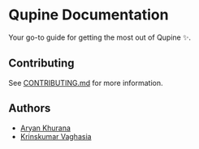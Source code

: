 # Qupine Documentation

Your go-to guide for getting the most out of Qupine ✨.

## Contributing

See [CONTRIBUTING.md](CONTRIBUTING.md) for more information.

## Authors

- [Aryan Khurana](https://github.com/AryanK1511)
- [Krinskumar Vaghasia](https://github.com/KrinsKumar)
